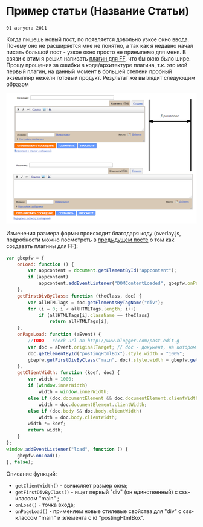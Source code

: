 <!--
{
  "draft": false,
  "tags": ["Программирование"]
}
-->

# Пример статьи (Название Статьи)

```blogEnginePageDate
01 августа 2011
```

Когда пишешь новый пост, по появляется довольно узкое окно ввода. Почему оно не расширяется мне не понятно, а так как я
недавно начал писать большой пост - узкое окно просто не приемлемо для меня. В связи с этим я решил
написать [плагин для FF](https://addons.mozilla.org/ru/firefox/addon/google-blogger-expand-posti/), что бы окно было
шире. Прощу прощения за ошибки в коде/архитектуре плагина, т.к. это мой первый плагин, на данный момент в большей
степени пробный экземпляр нежели готовый продукт. Результат же выглядит следующим образом

![img.png](img.png)

Изменения размера формы происходит благодаря коду (overlay.js, подробности можно посмотреть в [предыдущем посте](../Минимализация%20плагина%20для%20FF/index.md) о том как
создавать плагины для FF):

```js
var gbepfw = {
    onLoad: function () {
        var appcontent = document.getElementById("appcontent");
        if (appcontent)
            appcontent.addEventListener("DOMContentLoaded", gbepfw.onPageLoad, true);
    },
    getFirstDivByClass: function (theClass, doc) {
        var allHTMLTags = doc.getElementsByTagName("div");
        for (i = 0; i < allHTMLTags.length; i++)
            if (allHTMLTags[i].className == theClass)
                return allHTMLTags[i];
    },
    onPageLoad: function (aEvent) {
        //TODO - check url on http://www.blogger.com/post-edit.g
        var doc = aEvent.originalTarget; // doc - документ, на котором произошло событие "onload"
        doc.getElementById("postingHtmlBox").style.width = "100%";
        gbepfw.getFirstDivByClass("main", doc).style.width = gbepfw.getClientWidth(0.9, doc) + "px";
    },
    getClientWidth: function (koef, doc) {
        var width = 1000;
        if (window.innerWidth)
            width = window.innerWidth;
        else if (doc.documentElement && doc.documentElement.clientWidth)
            width = doc.documentElement.clientWidth;
        else if (doc.body && doc.body.clientWidth)
            width = doc.body.clientWidth;
        width *= koef;
        return width;
    }
};
window.addEventListener("load", function () {
    gbepfw.onLoad();
}, false);
```

Описание функций:
* `getClientWidth()` - вычисляет размер окна;
* `getFirstDivByClass()` - ищет первый "div" (он единственный) с css-классом "main" ;
* `onLoad()` - точка входа;
* `onPageLoad()` - применяем новые стилевые свойства для "div" с css-классом "main" и элемента с id "postingHtmlBox".

